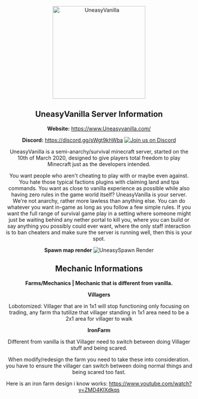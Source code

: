 <div align="center">
<a href="https://www.uneasyvanilla.com/"><img src="https://i.imgur.com/a2YD23G.png" alt="UneasyVanilla" width="250" height="250"></a>

## UneasyVanilla Server Information

**Website:** https://www.Uneasyvanilla.com/

**Discord:** https://discord.gg/sWgt9khWba [![Join us on Discord](https://img.shields.io/discord/677631954090328064.svg?label=&logo=discord&logoColor=ffffff&color=7389D8&labelColor=6A7EC2)](https://discord.gg/sWgt9khWba)

UneasyVanilla is a semi-anarchy/survival minecraft server, started on the 10th of March 2020, designed to give players total freedom to play Minecraft just as the developers intended.

You want people who aren't cheating to play with or maybe even against. You hate those typical factions plugins with claiming land and tpa commands. You want as close to vanilla experience as possible while also having zero rules in the game world itself? UneasyVanilla is your server. We're not anarchy, rather more lawless than anything else. You can do whatever you want in-game as long as you follow a few simple rules. If you want the full range of survival game play in a setting where someone might just be waiting behind any nether portal to kill you, where you can build or say anything you possibly could ever want, where the only staff interaction is to ban cheaters and make sure the server is running well, then this is your spot.

**Spawn map render**
![UneasySpawn Render](/SpawnRender/UneasyVanilla/Latest.png)


## Mechanic Informations

**Farms/Mechanics | Mechanic that is different from vanilla.**

**Villagers**

Lobotomized: Villager that are in 1x1 will stop functioning only focusing on trading, any farm tha tutilize that villager standing in 1x1 area need to be a 2x1 area for villager to walk

**IronFarm**

Different from vanilla is that Villager need to switch between doing Villager stuff and being scared.

When modify/redesign the farm you need to take these into consideration. you have to ensure the villager can switch between doing normal things and being scared too fast.

Here is an iron farm design i know works: https://www.youtube.com/watch?v=ZMD4KlXdkqs